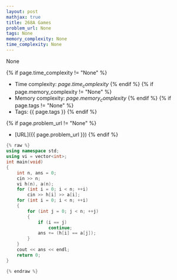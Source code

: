 ```yaml
---
layout: post
mathjax: true
title: 268A Games
problem_url: None
tags: None
memory_complexity: None
time_complexity: None
---
```


None


{% if page.time_complexity != "None" %}
- Time complexity: ${{ page.time_complexity }}$
{% endif %}
{% if page.memory_complexity != "None" %}
- Memory complexity: ${{ page.memory_complexity }}$
{% endif %}
{% if page.tags != "None" %}
- Tags: {{ page.tags }}
{% endif %}

{% if page.problem_url != "None" %}
- [URL]({{ page.problem_url }})
{% endif %}

```cpp
{% raw %}
using namespace std;
using vi = vector<int>;
int main(void)
{
    int n, ans = 0;
    cin >> n;
    vi h(n), a(n);
    for (int i = 0; i < n; ++i)
        cin >> h[i] >> a[i];
    for (int i = 0; i < n; ++i)
    {
        for (int j = 0; j < n; ++j)
        {
            if (i == j)
                continue;
            ans += (h[i] == a[j]);
        }
    }
    cout << ans << endl;
    return 0;
}

{% endraw %}
```